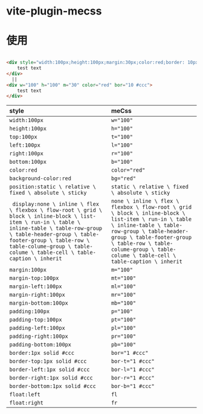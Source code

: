 # vite-plugin-mecss
# 使用

```html

<div style="width:100px;height:100px;margin:30px;color:red;border: 10px solid #ccc;">
    test text
</div>
  ||
<div w="100" h="100" m="30" color="red" bor="10 #ccc">
    test text
</div>

```
|  style                           | meCss                     | 
|  :-----                          | :----                     | 
|  ` width:100px                 `   | ` w="100"      `             | 
|  ` height:100px                `   | ` h="100"      `             | 
|  ` top:100px                   `   | ` t="100"      `             | 
|  ` left:100px                  `   | ` l="100"      `             | 
|  ` right:100px                 `   | ` r="100"      `             | 
|  ` bottom:100px                `   | ` b="100"      `             | 
|  ` color:red                   `   | ` color="red"  `             | 
|  ` background-color:red        `   | ` bg="red"     `             | 
| ` position:static \ relative \ fixed \ absolute \ sticky ` | `static \ relative \ fixed \ absolute \ sticky  `  | 
| ` display:none \ inline \ flex \ flexbox \ flow-root \ grid \ block \ inline-block \ list-item \ run-in \ table \ inline-table \ table-row-group \ table-header-group \ table-footer-group \ table-row \ table-colume-group \ table-colume \ table-cell \ table-caption \ inherit`|`none \ inline \ flex \ flexbox \ flow-root \ grid \ block \ inline-block \ list-item \ run-in \ table \ inline-table \ table-row-group \ table-header-group \ table-footer-group \ table-row \ table-colume-group \ table-colume \ table-cell \ table-caption \ inherit`|
| ` margin:100px                  `  | ` m="100"                 ` | 
| ` margin-top:100px              `  | ` mt="100"                ` | 
| ` margin-left:100px             `  | ` ml="100"                ` | 
| ` margin-right:100px            `  | ` mr="100"                ` | 
| ` margin-bottom:100px           `  | ` mb="100"                ` | 
| ` padding:100px                 `  | ` p="100"                 ` | 
| ` padding-top:100px             `  | ` pt="100"                ` | 
| ` padding-left:100px            `  | ` pl="100"                ` | 
| ` padding-right:100px           `  | ` pr="100"                ` | 
| ` padding-bottom:100px          `  | ` pb="100"                ` | 
| ` border:1px solid #ccc         `  | ` bor="1 #ccc"            ` | 
| ` border-top:1px solid #ccc     `  | ` bor-t="1 #ccc"          ` | 
| ` border-left:1px solid #ccc    `  | ` bor-l="1 #ccc"          ` | 
| ` border-right:1px solid #ccc   `  | ` bor-r="1 #ccc"          ` | 
| ` border-bottom:1px solid #ccc  `  | ` bor-b="1 #ccc"          ` | 
| ` float:left                    `  | ` fl                      ` | 
| ` float:right                   `  | ` fr                      ` | 



